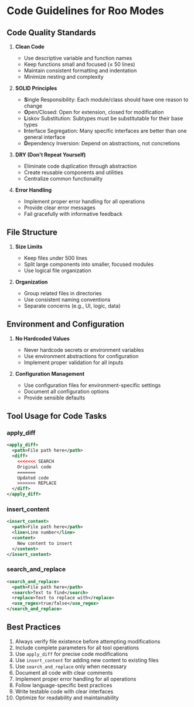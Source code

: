# Code Guidelines for Roo Modes

## Code Quality Standards

1. **Clean Code**
   - Use descriptive variable and function names
   - Keep functions small and focused (≤ 50 lines)
   - Maintain consistent formatting and indentation
   - Minimize nesting and complexity

2. **SOLID Principles**
   - **S**ingle Responsibility: Each module/class should have one reason to change
   - **O**pen/Closed: Open for extension, closed for modification
   - **L**iskov Substitution: Subtypes must be substitutable for their base types
   - **I**nterface Segregation: Many specific interfaces are better than one general interface
   - **D**ependency Inversion: Depend on abstractions, not concretions

3. **DRY (Don't Repeat Yourself)**
   - Eliminate code duplication through abstraction
   - Create reusable components and utilities
   - Centralize common functionality

4. **Error Handling**
   - Implement proper error handling for all operations
   - Provide clear error messages
   - Fail gracefully with informative feedback

## File Structure

1. **Size Limits**
   - Keep files under 500 lines
   - Split large components into smaller, focused modules
   - Use logical file organization

2. **Organization**
   - Group related files in directories
   - Use consistent naming conventions
   - Separate concerns (e.g., UI, logic, data)

## Environment and Configuration

1. **No Hardcoded Values**
   - Never hardcode secrets or environment variables
   - Use environment abstractions for configuration
   - Implement proper validation for all inputs

2. **Configuration Management**
   - Use configuration files for environment-specific settings
   - Document all configuration options
   - Provide sensible defaults

## Tool Usage for Code Tasks

### apply_diff
```xml
<apply_diff>
  <path>File path here</path>
  <diff>
    <<<<<<< SEARCH
    Original code
    =======
    Updated code
    >>>>>>> REPLACE
  </diff>
</apply_diff>
```

### insert_content
```xml
<insert_content>
  <path>File path here</path>
  <line>Line number</line>
  <content>
    New content to insert
  </content>
</insert_content>
```

### search_and_replace
```xml
<search_and_replace>
  <path>File path here</path>
  <search>Text to find</search>
  <replace>Text to replace with</replace>
  <use_regex>true/false</use_regex>
</search_and_replace>
```

## Best Practices

1. Always verify file existence before attempting modifications
2. Include complete parameters for all tool operations
3. Use `apply_diff` for precise code modifications
4. Use `insert_content` for adding new content to existing files
5. Use `search_and_replace` only when necessary
6. Document all code with clear comments
7. Implement proper error handling for all operations
8. Follow language-specific best practices
9. Write testable code with clear interfaces
10. Optimize for readability and maintainability